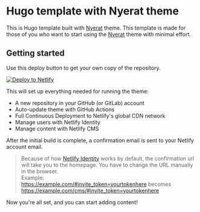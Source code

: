 # Hugo template with Nyerat theme

This is Hugo template built with [Nyerat] theme. This template is made for those
of you who want to start using the [Nyerat] theme with minimal effort.

## Getting started

Use this deploy button to get your own copy of the repository.

[![Deploy to Netlify](https://www.netlify.com/img/deploy/button.svg)](https://app.netlify.com/start/deploy?repository=https://github.com/datakrama/nyerat-hugo-theme-starter&stack=cms)

This will set up everything needed for running the theme:

- A new repository in your GitHub (or GitLab) account
- Auto-update theme with GitHub Actions
- Full Continuous Deployment to Netlify's global CDN network
- Manage users with Netlify Identity
- Manage content with Netlify CMS

After the initial build is complete, a confirmation email is sent to your
Netlify account email.

> Because of how [Netlify Identity](https://docs.netlify.com/visitor-access/identity/identity-generated-emails/#email-templates)
> works by default, the confirmation url will take you to the homepage. You have
> to change the URL manually in the browser.  
> Example:  
<https://example.com/#invite_token=yourtokenhere> becomes <https://example.com/cms/#invite_token=yourtokenhere>

Now you're all set, and you can start adding content!

[Nyerat]: https://datakrama.com/work/hugo-themes/nyerat
